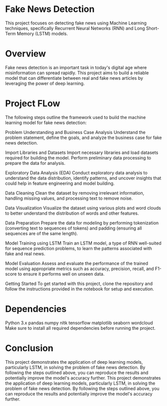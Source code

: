 # Fake News Detection
This project focuses on detecting fake news using Machine Learning techniques, specifically Recurrent Neural Networks (RNN) and Long Short-Term Memory (LSTM) models.

# Overview
Fake news detection is an important task in today's digital age where misinformation can spread rapidly. This project aims to build a reliable model that can differentiate between real and fake news articles by leveraging the power of deep learning.

# Project FLow 
The following steps outline the framework used to build the machine learning model for fake news detection:

Problem Understanding and Business Case Analysis
Understand the problem statement, define the goals, and analyze the business case for fake news detection.

Import Libraries and Datasets
Import necessary libraries and load datasets required for building the model. Perform preliminary data processing to prepare the data for analysis.

Exploratory Data Analysis (EDA)
Conduct exploratory data analysis to understand the data distribution, identify patterns, and uncover insights that could help in feature engineering and model building.

Data Cleaning
Clean the dataset by removing irrelevant information, handling missing values, and processing text to remove noise.

Data Visualization
Visualize the dataset using various plots and word clouds to better understand the distribution of words and other features.

Data Preparation
Prepare the data for modeling by performing tokenization (converting text to sequences of tokens) and padding (ensuring all sequences are of the same length).

Model Training using LSTM
Train an LSTM model, a type of RNN well-suited for sequence prediction problems, to learn the patterns associated with fake and real news.

Model Evaluation
Assess and evaluate the performance of the trained model using appropriate metrics such as accuracy, precision, recall, and F1-score to ensure it performs well on unseen data.

Getting Started
To get started with this project, clone the repository and follow the instructions provided in the notebook for setup and execution.

# Dependencies
Python 3.x
pandas
numpy
nltk
tensorflow
matplotlib
seaborn
wordcloud
Make sure to install all required dependencies before running the project.

# Conclusion
This project demonstrates the application of deep learning models, particularly LSTM, in solving the problem of fake news detection. By following the steps outlined above, you can reproduce the results and potentially improve the model's accuracy further.
This project demonstrates the application of deep learning models, particularly LSTM, in solving the problem of fake news detection. By following the steps outlined above, you can reproduce the results and potentially improve the model's accuracy further.
